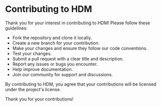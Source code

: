 # Contributing to HDM

Thank you for your interest in contributing to HDM! Please follow these guidelines:

- Fork the repository and clone it locally.
- Create a new branch for your contribution.
- Make your changes and ensure they follow our code conventions.
- Test your changes.
- Submit a pull request with a clear title and description.
- Report any issues or bugs you encounter.
- Help improve documentation.
- Join our community for support and discussions.

By contributing to HDM, you agree that your contributions will be licensed under the project's license.

Thank you for your contributions!
